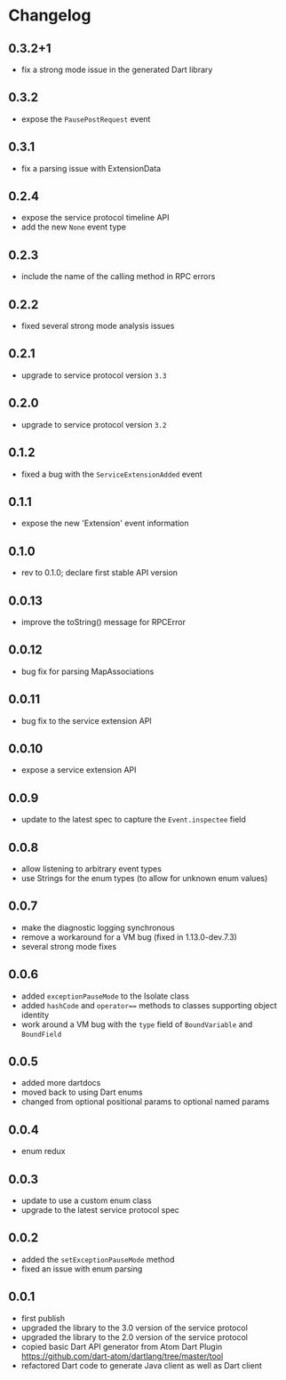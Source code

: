 # Changelog

## 0.3.2+1
- fix a strong mode issue in the generated Dart library

## 0.3.2
- expose the `PausePostRequest` event

## 0.3.1
- fix a parsing issue with ExtensionData

## 0.2.4
- expose the service protocol timeline API
- add the new `None` event type

## 0.2.3
- include the name of the calling method in RPC errors

## 0.2.2
- fixed several strong mode analysis issues

## 0.2.1
- upgrade to service protocol version `3.3`

## 0.2.0
- upgrade to service protocol version `3.2`

## 0.1.2
- fixed a bug with the `ServiceExtensionAdded` event

## 0.1.1
- expose the new 'Extension' event information

## 0.1.0
- rev to 0.1.0; declare first stable API version

## 0.0.13
- improve the toString() message for RPCError

## 0.0.12
- bug fix for parsing MapAssociations

## 0.0.11
- bug fix to the service extension API

## 0.0.10
- expose a service extension API

## 0.0.9
- update to the latest spec to capture the `Event.inspectee` field

## 0.0.8
- allow listening to arbitrary event types
- use Strings for the enum types (to allow for unknown enum values)

## 0.0.7
- make the diagnostic logging synchronous
- remove a workaround for a VM bug (fixed in 1.13.0-dev.7.3)
- several strong mode fixes

## 0.0.6
- added `exceptionPauseMode` to the Isolate class
- added `hashCode` and `operator==` methods to classes supporting object identity
- work around a VM bug with the `type` field of `BoundVariable` and `BoundField`

## 0.0.5
- added more dartdocs
- moved back to using Dart enums
- changed from optional positional params to optional named params

## 0.0.4
- enum redux

## 0.0.3
- update to use a custom enum class
- upgrade to the latest service protocol spec

## 0.0.2
- added the `setExceptionPauseMode` method
- fixed an issue with enum parsing

## 0.0.1
- first publish
- upgraded the library to the 3.0 version of the service protocol
- upgraded the library to the 2.0 version of the service protocol
- copied basic Dart API generator from Atom Dart Plugin
  https://github.com/dart-atom/dartlang/tree/master/tool
- refactored Dart code to generate Java client as well as Dart client
